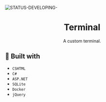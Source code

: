 ![STATUS-DEVELOPING-](https://github.com/cauemondek/portfolio/assets/121320616/5888019c-3e51-446b-871b-0dbc172ea9df)

<h1 align="center">Terminal</h1>
<p align="center">A custom terminal.</p>

## 🔨 Built with
- ``CSHTML``
- ``C#``
- ``ASP.NET``
- ``SQLite``
- ``Docker``
- ``jQuery``
